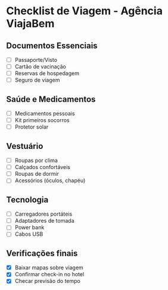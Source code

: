 #  Checklist de Viagem - Agência ViajaBem

## Documentos Essenciais
- [ ] Passaporte/Visto
- [ ] Cartão de vacinação
- [ ] Reservas de hospedagem
- [ ] Seguro de viagem

## Saúde e Medicamentos
- [ ] Medicamentos pessoais
- [ ] Kit primeiros socorros
- [ ] Protetor solar

## Vestuário
- [ ] Roupas por clima
- [ ] Calçados confortáveis
- [ ] Roupas de dormir
- [ ] Acessórios (óculos, chapéu)

## Tecnologia
- [ ] Carregadores portáteis
- [ ] Adaptadores de tomada
- [ ] Power bank
- [ ] Cabos USB

## Verificações finais
- [x] Baixar mapas sobre viagem
- [x] Confirmar check-in no hotel
- [x] Checar previsão do tempo
